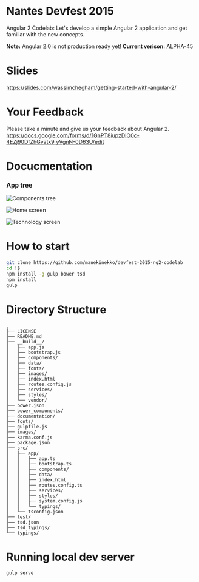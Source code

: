Nantes Devfest 2015
=======

Angular 2 Codelab: Let's develop a simple Angular 2 application and get familiar with the new concepts.

**Note:** Angular 2.0 is not production ready yet!
**Current verison:** ALPHA-45

# Slides

https://slides.com/wassimchegham/getting-started-with-angular-2/

# Your Feedback

Please take a minute and give us your feedback about Angular 2. https://docs.google.com/forms/d/1GnPT8iupzDIO0c-4EZj90DfZhGvatx9_yVgnN-0D63U/edit

# Docucmentation
### App tree

![Components tree](https://raw.githubusercontent.com/manekinekko/devfest-2015-ng2-codelab/master/documentation/devfest-components-tree.png?token=ABnuHSKZPhfhz8xdhTxqV2zifSHeOe_Fks5WPd0QwA%3D%3D)

![Home screen](https://raw.githubusercontent.com/manekinekko/devfest-2015-ng2-codelab/master/documentation/devfest-home.png?token=ABnuHY7DJsez6SfUhrOtONqiiCoyIvJYks5WPd0kwA%3D%3D)

![Technology screen](https://raw.githubusercontent.com/manekinekko/devfest-2015-ng2-codelab/master/documentation/devfest-technology.png?token=ABnuHV-ADBOuS8B7joFneEc0sk7OlmMXks5WPd0zwA%3D%3D)

# How to start

```bash
git clone https://github.com/manekinekko/devfest-2015-ng2-codelab
cd !$
npm install -g gulp bower tsd
npm install
gulp
```

# Directory Structure

```
.
├── LICENSE
├── README.md
├── __build__/
│   ├── app.js
│   ├── bootstrap.js
│   ├── components/
│   ├── data/
│   ├── fonts/
│   ├── images/
│   ├── index.html
│   ├── routes.config.js
│   ├── services/
│   ├── styles/
│   └── vendor/
├── bower.json
├── bower_components/
├── documentation/
├── fonts/
├── gulpfile.js
├── images/
├── karma.conf.js
├── package.json
├── src/
│   ├── app/
│   │   ├── app.ts
│   │   ├── bootstrap.ts
│   │   ├── components/
│   │   ├── data/
│   │   ├── index.html
│   │   ├── routes.config.ts
│   │   ├── services/
│   │   ├── styles/
│   │   ├── system.config.js
│   │   └── typings/
│   └── tsconfig.json
├── test/
├── tsd.json
├── tsd_typings/
└── typings/
```

# Running local dev server

```bash
gulp serve
```

